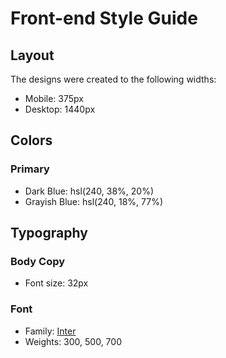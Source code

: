 # Front-end Style Guide

## Layout

The designs were created to the following widths:

- Mobile: 375px
- Desktop: 1440px

## Colors

### Primary

- Dark Blue: hsl(240, 38%, 20%)
- Grayish Blue: hsl(240, 18%, 77%)

## Typography
  
### Body Copy

- Font size: 32px

### Font

- Family: [Inter](https://fonts.google.com/specimen/Inter)
- Weights: 300, 500, 700